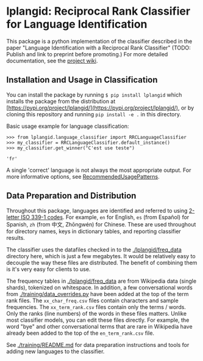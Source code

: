 # lplangid: Reciprocal Rank Classifier for Language Identification

This package is a python implementation of the classifier described in the paper "Language Identification with a Reciprocal Rank Classifier" (TODO: Publish and link to preprint before promoting.) For more detailed documentation, see the [project wiki](https://github.com/LivePersonInc/lplangid/wiki).

## Installation and Usage in Classification

You can install the package by running `$ pip install lplangid` which installs the package from the distribution at [https://pypi.org/project/lplangid/](https://pypi.org/project/lplangid/),
or by cloning this repository and running `pip install -e .` in this directory.

Basic usage example for language classification:

```
>>> from lplangid.language_classifier import RRCLanguageClassifier
>>> my_classifier = RRCLanguageClassifier.default_instance()
>>> my_classifier.get_winner("C'est use teste")

'fr'
```

A single 'correct' language is not always the most appropriate output. For more informative options, see [RecommendedUsagePatterns](https://github.com/LivePersonInc/lplangid/wiki/RecommendedUsagePatterns).

## Data Preparation and Distribution

Throughout this package, languages are identified and referred to using
[2-letter ISO 339-1 codes](https://en.wikipedia.org/wiki/List_of_ISO_639-1_codes). For example, `en` for English,
`es` (from Español) for Spanish, `zh` (from 中文, Zhōngwén) for Chinese. These are used throughout for directory names,
keys in dictionary tables, and reporting classifier results.

The classifier uses the datafiles checked in to the [./lplangid/freq_data](./lplangid/freq_data) directory here, which is just a few megabytes.
It would be relatively easy to decouple the way these files are distributed. The benefit of combining them is it's
very easy for clients to use.

The frequency tables in [./lplangid/freq_data](./lplangid/freq_data) are from Wikipedia data (single shards), tokenized on whitespace.
In addition, a few conversational words from [./training/data_overrides.py](./training/data_overrides.py) have been added at the top of the
term rank files.
The `xx_char_freq.csv` files contain characters and sample frequencies. The `xx_term_rank.csv` files contain
only the terms / words. Only the ranks (line numbers) of the words in these files matters.
Unlike most classifier models, you can edit these files directly. For example, the word "bye" and other conversational
terms that are rare in Wikipedia have already been added to the top of the `en_term_rank.csv` file.

See [./training/README.md]([./training/README.md) for data preparation instructions and tools for adding new languages to the classifier.
